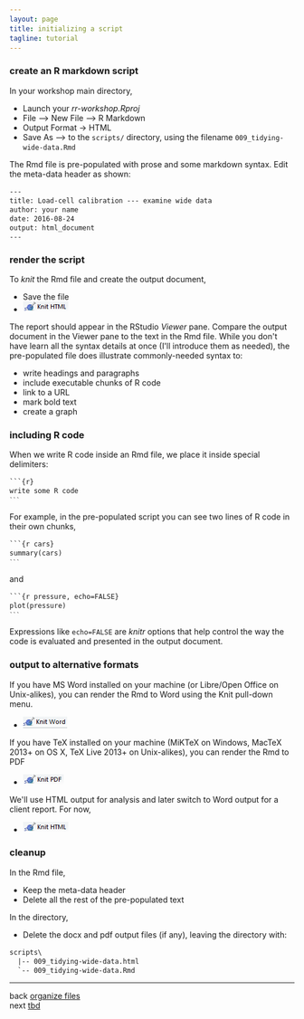 ```yaml
---
layout: page
title: initializing a script
tagline: tutorial
---
```



### create an R markdown script 

In your workshop main directory, 

- Launch your *rr-workshop.Rproj* 
- File --> New File --> R Markdown 
- Output Format -> HTML 
- Save As --> to the `scripts/` directory, using the filename  `009_tidying-wide-data.Rmd` 

The Rmd file is pre-populated with prose and some markdown syntax. Edit the meta-data header as shown:

```
---
title: Load-cell calibration --- examine wide data
author: your name
date: 2016-08-24
output: html_document
---
```



### render the script 

To *knit* the Rmd file and create the output document, 

- Save the file 
- ![knit html icon](../resources/images/knit-html-icon.png) 

The report should appear in the RStudio *Viewer* pane. Compare the output document in the Viewer pane to  the text in the Rmd file. While you don't have learn all the syntax details at once (I'll introduce them as needed), the pre-populated file does illustrate commonly-needed syntax to:  

- write headings and paragraphs 
- include executable chunks of R code 
- link to a URL 
- mark bold text  
- create a graph 



### including R code 

When we write R code inside an Rmd file, we place it inside special delimiters: 

<pre class="r"><code>```{r}
write some R code
<code>```</code>
</code></pre>

For example, in the pre-populated script you can see two lines of R code in their own chunks, 

<pre class="r"><code>```{r cars}
summary(cars)
<code>```</code>
</code></pre>

and 

<pre class="r"><code>```{r pressure, echo=FALSE}
plot(pressure)
<code>```</code>
</code></pre>

Expressions like `echo=FALSE` are *knitr* options that help control the way the code is evaluated and presented in the output document. 




### output to alternative formats 

If you have MS Word installed on your machine (or Libre/Open Office on Unix-alikes), you can render the Rmd to Word using the Knit pull-down menu.

- ![knit html icon](../resources/images/knit-word-icon.png) 

If you have TeX installed on your machine (MiKTeX on Windows, MacTeX 2013+ on OS X, TeX Live 2013+ on Unix-alikes), you can render the Rmd to PDF 

- ![knit html icon](../resources/images/knit-pdf-icon.png) 

We'll use HTML output for analysis and later switch to Word output for a client report. For now, 

- ![knit html icon](../resources/images/knit-html-icon.png) 




### cleanup  

In the Rmd file, 

- Keep the meta-data header 
- Delete all the rest of the pre-populated text

In the directory, 

- Delete the docx and pdf output files (if any), leaving the directory with: 

```
scripts\
  |-- 009_tidying-wide-data.html 
  `-- 009_tidying-wide-data.Rmd 
```






















<!--
*Save and Knit* anytime you want to see how your changes appear in the output. Remember, this is not a WYSIWYG environment---until you knit it, you won't see it. We could call it WYKIWYS (What You *Knit* Is What You *See*). 









We can dispense with the default prose. In the Rmd file, 

- Delete everything below the YAML header 
- Save and Knit 

-->




--- 
back [organize files](004_organize-files.html)<br> 
next [tbd](tbd.html)




